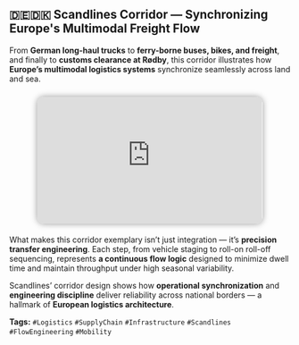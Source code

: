 ## 🇩🇪🇩🇰 Scandlines Corridor — Synchronizing Europe's Multimodal Freight Flow

From **German long-haul trucks** to **ferry-borne buses, bikes, and freight**, and finally to **customs clearance at Rødby**, this corridor illustrates how **Europe’s multimodal logistics systems** synchronize seamlessly across land and sea.

<div style="display:flex;justify-content:center;gap:10px;margin-bottom:20px;">
  <iframe
    src="https://www.youtube.com/embed/y0nB3nR9MlI"
    style="width:80%;aspect-ratio:16/9;border-radius:12px;box-shadow:0 0 12px rgba(0,0,0,0.4);overflow:hidden;margin-top:10px;"
    frameborder="0"
    allowfullscreen>
  </iframe>
</div>

What makes this corridor exemplary isn’t just integration — it’s **precision transfer engineering**.
Each step, from vehicle staging to roll-on roll-off sequencing, represents **a continuous flow logic** designed to minimize dwell time and maintain throughput under high seasonal variability.

Scandlines’ corridor design shows how **operational synchronization** and **engineering discipline** deliver reliability across national borders —
a hallmark of **European logistics architecture**.

**Tags:**
`#Logistics` `#SupplyChain` `#Infrastructure` `#Scandlines` `#FlowEngineering` `#Mobility`
